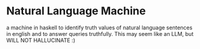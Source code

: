# Natural Language Machine

a machine in haskell to identify truth values of natural language sentences in english and to answer queries truthfully. This may seem like an LLM, but WILL NOT HALLUCINATE :)
